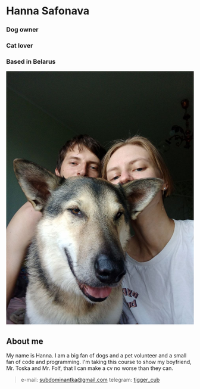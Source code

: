 # Hanna Safonava
### Dog owner 
### Cat lover 
### Based in Belarus

![](wolf1.jpg)

## About me 
My name is Hanna. I am a big fan of dogs and a pet volunteer and a small fan of code and programming. I'm taking this course to show my boyfriend, Mr. Toska and Mr. Folf, that I can make a cv no worse than they can.

> e-mail: subdominantka@gmail.com 
> telegram: [tigger_cub](https://t.me/tigger_cub)